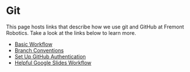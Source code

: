 # Git

This page hosts links that describe how we use git and GitHub at Fremont Robotics. Take a look at the links below to learn more.

* [Basic Workflow](basic-workflow.md)
* [Branch Conventions](branch-conventions.md)
* [Set Up GitHub Authentication](set-up-github-authentication.md)
* [Helpful Google Slides Workflow](https://docs.google.com/presentation/d/1qUonoeiOMH4AqHUQ7v6hT8VNVTMUmYCKUhAb4TGCSxY/edit#slide=id.g35f391192_00)

